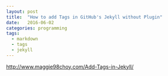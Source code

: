 ```yaml
---
layout: post
title:  "How to add Tags in GitHub's Jekyll without Plugin"
date:   2016-06-02
categories: programming
tags:
  - markdown
  - tags
  - jekyll
---
```


http://www.maggie98choy.com/Add-Tags-in-Jekyll/
